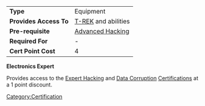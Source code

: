 |                        |                                                 |
|------------------------|-------------------------------------------------|
| **Type**               | Equipment                                       |
| **Provides Access To** | [T-REK](T-REK "wikilink") and abilities         |
| **Pre-requisite**      | [Advanced Hacking](Advanced_Hacking "wikilink") |
| **Required For**       | \-                                              |
| **Cert Point Cost**    | 4                                               |

**Electronics Expert**

Provides access to the [Expert Hacking](Expert_Hacking "wikilink") and
[Data Corruption](Data_Corruption "wikilink")
[Certifications](Certifications "wikilink") at a 1 point discount.

[Category:Certification](Category:Certification "wikilink")